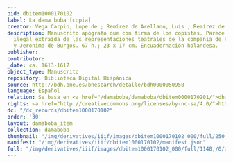 ```yaml
---
pid: dbitem1000170102
label: La dama boba [copia]
creator: Vega Carpio, Lope de ; Remírez de Arellano, Luis ; Remírez de Arellano, Juan
description: Manuscrito apógrafo que con firma de los copistas. Parece ser una copia
  ilegal extraída de las representaciones teatrales de la compañía de Pedro de Valdés
  y Jerónima de Burgos. 67 h.; 23 x 17 cm. Encuadernación holandesa.
publisher:
contributor:
_date: ca. 1613-1617
object_type: Manuscrito
repository: Biblioteca Digital Hispánica
source: http://bdh.bne.es/bnesearch/detalle/bdh0000050958
language: Español
relation: Se basa en <a href="/damaboba/damaboba/dbitem0000170201/">dbitem0000170201</a>
rights: <a href="http://creativecommons.org/licenses/by-nc-sa/4.0/">http://creativecommons.org/licenses/by-nc-sa/4.0/</a>
dc: "/dc_records/dbitem1000170102"
order: '30'
layout: damaboba_item
collection: damaboba
thumbnail: "/img/derivatives/iiif/images/dbitem1000170102_000/full/250,/0/default.jpg"
manifest: "/img/derivatives/iiif/dbitem1000170102/manifest.json"
full: "/img/derivatives/iiif/images/dbitem1000170102_000/full/1140,/0/default.jpg"
---
```

